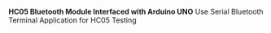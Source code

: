 **HC05 Bluetooth Module Interfaced with Arduino UNO**
Use Serial Bluetooth Terminal Application for HC05 Testing
